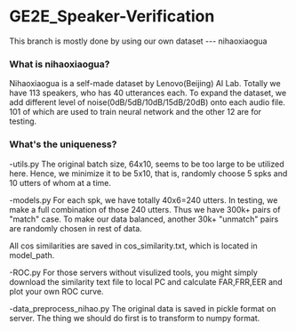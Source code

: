# GE2E_Speaker-Verification
This branch is mostly done by using our own dataset --- nihaoxiaogua

### What is nihaoxiaogua?
Nihaoxiaogua is a self-made dataset by Lenovo(Beijing) AI Lab. Totally we have 113 speakers, who has 40 utterances each. To expand the dataset, we add different level of noise(0dB/5dB/10dB/15dB/20dB) onto each audio file. 101 of which are used to train neural network and the other 12 are for testing.

### What's the uniqueness?
-utils.py
  The original batch size, 64x10, seems to be too large to be utilized here. Hence, we minimize it to be 5x10, that is, randomly choose 5 spks and 10 utters of whom at a time. 

-models.py
  For each spk, we have totally 40x6=240 utters. In testing, we make a full combination of those 240 utters. Thus we have 300k+ pairs of "match" case. To make our data balanced, another 30k+ "unmatch" pairs are randomly chosen in rest of data. 
  
  All cos similarities are saved in cos_similarity.txt, which is located in model_path.

-ROC.py
  For those servers without visulized tools, you might simply download the similarity text file to local PC and calculate FAR,FRR,EER and plot your own ROC curve.
  
-data_preprocess_nihao.py
  The original data is saved in pickle format on server. The thing we should do first is to transform to numpy format.
  

